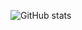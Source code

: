 ![GitHub stats](https://github-readme-stats.vercel.app/api?username=loganbreadyMW&count_private=true&show_icons=ture&theme=dark)
